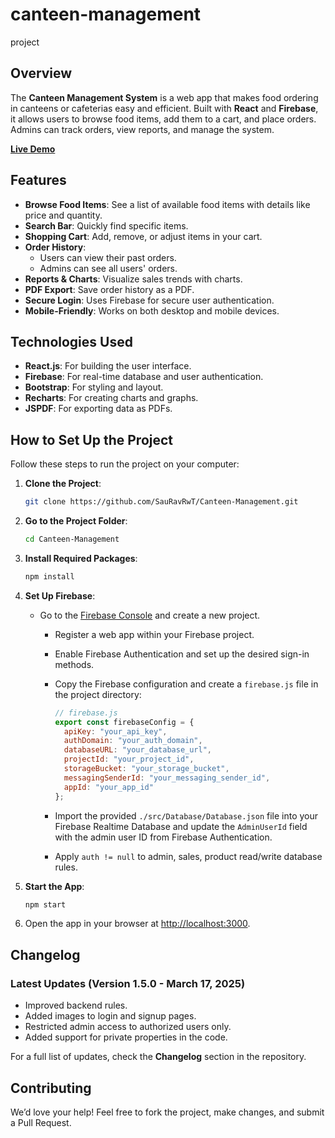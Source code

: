 # canteen-management
project

## Overview

The **Canteen Management System** is a web app that makes food ordering in canteens or cafeterias easy and efficient. Built with **React** and **Firebase**, it allows users to browse food items, add them to a cart, and place orders. Admins can track orders, view reports, and manage the system.

**[Live Demo](https://sauravrwt.github.io/Canteen-Management/)**

## Features

- **Browse Food Items**: See a list of available food items with details like price and quantity.
- **Search Bar**: Quickly find specific items.
- **Shopping Cart**: Add, remove, or adjust items in your cart.
- **Order History**: 
  - Users can view their past orders.
  - Admins can see all users' orders.
- **Reports & Charts**: Visualize sales trends with charts.
- **PDF Export**: Save order history as a PDF.
- **Secure Login**: Uses Firebase for secure user authentication.
- **Mobile-Friendly**: Works on both desktop and mobile devices.

## Technologies Used

- **React.js**: For building the user interface.
- **Firebase**: For real-time database and user authentication.
- **Bootstrap**: For styling and layout.
- **Recharts**: For creating charts and graphs.
- **JSPDF**: For exporting data as PDFs.

## How to Set Up the Project

Follow these steps to run the project on your computer:

1. **Clone the Project**:
   ```bash
   git clone https://github.com/SauRavRwT/Canteen-Management.git
   ```

2. **Go to the Project Folder**:
   ```bash
   cd Canteen-Management
   ```

3. **Install Required Packages**:
   ```bash
   npm install
   ```

4. **Set Up Firebase**:
   - Go to the [Firebase Console](https://console.firebase.google.com/) and create a new project.
      - Register a web app within your Firebase project.
      - Enable Firebase Authentication and set up the desired sign-in methods.
      - Copy the Firebase configuration and create a `firebase.js` file in the project directory:

        ```javascript
        // firebase.js
        export const firebaseConfig = {
          apiKey: "your_api_key",
          authDomain: "your_auth_domain",
          databaseURL: "your_database_url",
          projectId: "your_project_id",
          storageBucket: "your_storage_bucket",
          messagingSenderId: "your_messaging_sender_id",
          appId: "your_app_id"
        };
        ```

      - Import the provided `./src/Database/Database.json` file into your Firebase Realtime Database and update the `AdminUserId` field with the admin user ID from Firebase Authentication.
      - Apply `auth != null` to admin, sales, product read/write database rules.

5. **Start the App**:
   ```bash
   npm start
   ```

6. Open the app in your browser at [http://localhost:3000](http://localhost:3000).

## Changelog

### Latest Updates (Version 1.5.0 - March 17, 2025)
- Improved backend rules.
- Added images to login and signup pages.
- Restricted admin access to authorized users only.
- Added support for private properties in the code.

For a full list of updates, check the **Changelog** section in the repository.

## Contributing

We’d love your help! Feel free to fork the project, make changes, and submit a Pull Request.

